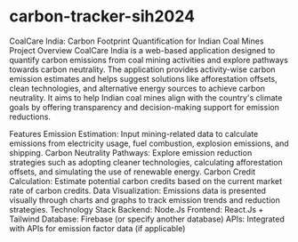 # carbon-tracker-sih2024
CoalCare India: Carbon Footprint Quantification for Indian Coal Mines
Project Overview
CoalCare India is a web-based application designed to quantify carbon emissions from coal mining activities and explore pathways towards carbon neutrality. The application provides activity-wise carbon emission estimates and helps suggest solutions like afforestation offsets, clean technologies, and alternative energy sources to achieve carbon neutrality. It aims to help Indian coal mines align with the country's climate goals by offering transparency and decision-making support for emission reductions.

Features
Emission Estimation: Input mining-related data to calculate emissions from electricity usage, fuel combustion, explosion emissions, and shipping.
Carbon Neutrality Pathways: Explore emission reduction strategies such as adopting cleaner technologies, calculating afforestation offsets, and simulating the use of renewable energy.
Carbon Credit Calculation: Estimate potential carbon credits based on the current market rate of carbon credits.
Data Visualization: Emissions data is presented visually through charts and graphs to track emission trends and reduction strategies.
Technology Stack
Backend: Node.Js 
Frontend: React.Js + Tailwind
Database: Firebase (or specify another database)
APIs: Integrated with APIs for emission factor data (if applicable)


